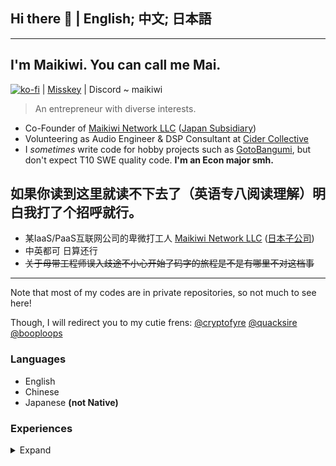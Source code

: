 ## Hi there 👋 | English; 中文; 日本語

--- 

## I'm Maikiwi. You can call me Mai. 
[![ko-fi](https://ko-fi.com/img/githubbutton_sm.svg)](https://ko-fi.com/C0C0Q0RUP) | [Misskey](https://misskey.io/@maikiwi) | Discord ~ maikiwi

> An entrepreneur with diverse interests.
- Co-Founder of [Maikiwi Network LLC](https://mai.kiwi) ([Japan Subsidiary](https://mai.ne.jp))   
- Volunteering as Audio Engineer & DSP Consultant at [Cider Collective](https://github.com/ciderapp)
- I *sometimes* write code for hobby projects such as [GotoBangumi](https://github.com/maikirakiwi/Goto_Bangumi), but don't expect T10 SWE quality code. **I'm an Econ major smh.** 

## 如果你读到这里就读不下去了（英语专八阅读理解）明白我打了个招呼就行。
- 某IaaS/PaaS互联网公司的卑微打工人 [Maikiwi Network LLC](https://mai.kiwi) ([日本子公司](https://mai.ne.jp))   
- 中英都可 日算还行
- ~~关于母带工程师误入歧途不小心开始了码字的旅程是不是有哪里不对这档事~~
--- 

Note that most of my codes are in private repositories, so not much to see here!

Though, I will redirect you to my cutie frens:
[@cryptofyre](https://github.com/cryptofyre)
[@quacksire](https://github.com/quacksire)
[@booploops](https://github.com/booploops)

### Languages
- English 
- Chinese 
- Japanese **(not Native)**

### Experiences
<details>
<summary>Expand</summary>

- Mastering Engineer & DSP Design Consultant (~6y)
- Software-driven psychoacoustic enhancement (from above) 
- Wizardry in Traffic Routing within the greater China region.
- Hybrid/Multi-Cloud IaaS (2018 - Present)
</details>
